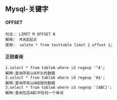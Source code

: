 ## Mysql-关键字

#### OFFSET



```
句法： LIMIT M OFFSET N
解释:	 M决定起点
使用:	 selete * from testtable limit 2 offset 1;

```





#### 正则查询

```MYSQL
1.select * from tableA where id regexp '^A';
解释:查询所有以A开头的数据
2.select * from tableA where id regexp 'A$';
解释:查询所有以A结尾的数据
3.select * from tableA where id regexp '[ABC]';
解释:查询包含ABC中任何一个单词
```

